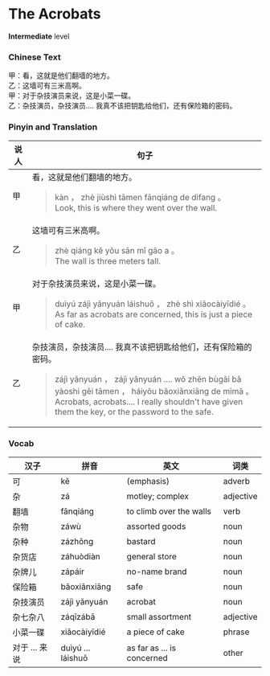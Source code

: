# The Acrobats
**Intermediate** level
### Chinese Text
甲：看，这就是他们翻墙的地方。<br />乙：这墙可有三米高啊。<br />甲：对于杂技演员来说，这是小菜一碟。<br />乙：杂技演员，杂技演员.... 我真不该把钥匙给他们，还有保险箱的密码。

### Pinyin and Translation
|说人|句子|
|----|----|
|甲|看，这就是他们翻墙的地方。<blockquote>kàn ， zhè jiùshì tāmen fānqiáng de dìfang 。<br />Look, this is where they went over the wall.</blockquote>|
|乙|这墙可有三米高啊。<blockquote>zhè qiáng kě yǒu sān mǐ gāo a 。<br />The wall is three meters tall.</blockquote>|
|甲|对于杂技演员来说，这是小菜一碟。<blockquote>duìyú zájì yǎnyuán láishuō ， zhè shì xiǎocàiyīdié 。<br />As far as acrobats are concerned, this is just a piece of cake.</blockquote>|
|乙|杂技演员，杂技演员.... 我真不该把钥匙给他们，还有保险箱的密码。<blockquote>zájì yǎnyuán ， zájì yǎnyuán ....  wǒ zhēn bùgāi bǎ yàoshi gěi tāmen ， háiyǒu bǎoxiǎnxiāng de mìmǎ 。<br />Acrobats, acrobats.... I really shouldn't have given them the key, or the password to the safe.</blockquote>|
### Vocab
|汉子|拼音|英文|词类|
|----|----|----|----|
|可|kě|(emphasis)|adverb|
|杂|zá|motley; complex|adjective|
|翻墙|fānqiáng|to climb over the walls|verb|
|杂物|záwù|assorted goods|noun|
|杂种|zázhǒng|bastard|noun|
|杂货店|záhuòdiàn|general store|noun|
|杂牌儿|zápáir|no-name brand|noun|
|保险箱|bǎoxiǎnxiāng|safe|noun|
|杂技演员|zájì yǎnyuán|acrobat|noun|
|杂七杂八|záqīzábā|small assortment|adjective|
|小菜一碟|xiǎocàiyīdié|a piece of cake|phrase|
|对于 ... 来说|duìyú ... láishuō|as far as ... is concerned|other|